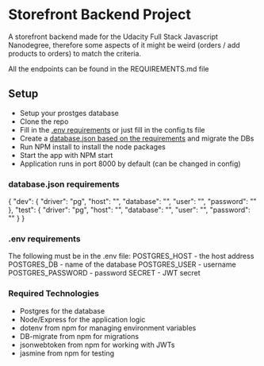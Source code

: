 # Storefront Backend Project

A storefront backend made for the Udacity Full Stack Javascript Nanodegree, therefore some aspects of it might be weird (orders / add products to orders) to match the criteria.

All the endpoints can be found in the REQUIREMENTS.md file

## Setup

- Setup your prostges database
- Clone the repo
- Fill in the [.env requirements](#.env) or just fill in the config.ts file
- Create a [database.json based on the requirements](#database.json) and migrate the DBs
- Run NPM install to install the node packages
- Start the app with NPM start
- Application runs in port 8000 by default (can be changed in config)

### database.json requirements

{
"dev": {
"driver": "pg",
"host": "",
"database": "",
"user": "",
"password": ""
},
"test": {
"driver": "pg",
"host": "",
"database": "",
"user": "",
"password": ""
}
}

### .env requirements

The following must be in the .env file:
POSTGRES_HOST - the host address
POSTGRES_DB - name of the database
POSTGRES_USER - username
POSTGRES_PASSWORD - password
SECRET - JWT secret

### Required Technologies

- Postgres for the database
- Node/Express for the application logic
- dotenv from npm for managing environment variables
- DB-migrate from npm for migrations
- jsonwebtoken from npm for working with JWTs
- jasmine from npm for testing
